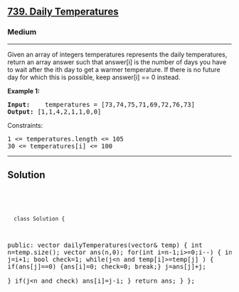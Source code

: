 
<h2><a href="https://leetcode.com/problems/sum-of-even-numbers-after-queries/">739. Daily Temperatures</a></h2>
<h3>Medium</h3>
<hr>
<div><p>
Given an array of integers temperatures represents the daily temperatures, return an array answer such that answer[i] is the number of days you have to wait after the ith day to get a warmer temperature. If there is no future day for which this is possible, keep answer[i] == 0 instead.

 
</p>


<p><strong>Example 1:</strong></p>
<pre><strong>Input:</strong>    temperatures = [73,74,75,71,69,72,76,73]
<strong>Output:</strong> [1,1,4,2,1,1,0,0]
</pre>

 

Constraints:
<pre>
1 <= temperatures.length <= 105
30 <= temperatures[i] <= 100
</pre>
<hr>
 <h2><strong><b>Solution</b></strong></h2>
 <br>
 <pre>
 
      class Solution {
public:
    vector<int> dailyTemperatures(vector<int>& temp) {
        int n=temp.size();
        vector<int> ans(n,0);
        for(int i=n-1;i>=0;i--)
        {
            int j=i+1; bool check=1;
            while(j<n and temp[i]>=temp[j] ) 
            {
                if(ans[j]==0) {ans[i]=0; check=0; break;}
                j=ans[j]+j;  
            }
            if(j<n and check) ans[i]=j-i; 
        }
        return ans;
    }
};
          
 </pre>

